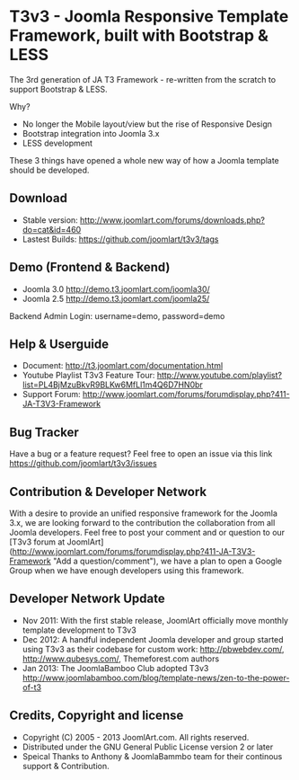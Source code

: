 T3v3 - Joomla Responsive Template Framework, built with Bootstrap & LESS
==============


The 3rd generation of JA T3 Framework - re-written from the scratch to support Bootstrap & LESS.  

Why?
- No longer the Mobile layout/view but the rise of Responsive Design
- Bootstrap integration into Joomla 3.x 
- LESS development 

These 3 things have opened a whole new way of how a Joomla template should be developed. 

Download 
--------
- Stable version: http://www.joomlart.com/forums/downloads.php?do=cat&id=460
- Lastest Builds: https://github.com/joomlart/t3v3/tags 


Demo (Frontend & Backend)
--------
- Joomla 3.0 http://demo.t3.joomlart.com/joomla30/
- Joomla 2.5 http://demo.t3.joomlart.com/joomla25/

Backend Admin Login: username=demo, password=demo

Help & Userguide
------------
- Document: http://t3.joomlart.com/documentation.html
- Youtube Playlist T3v3 Feature Tour: http://www.youtube.com/playlist?list=PL4BjMzuBkvR9BLKw6MfLl1m4Q6D7HN0br
- Support Forum: http://www.joomlart.com/forums/forumdisplay.php?411-JA-T3V3-Framework



Bug Tracker
------------
Have a bug or a feature request? Feel free to open an issue via this link https://github.com/joomlart/t3v3/issues

Contribution & Developer Network
----------
With a desire to provide an unified responsive framework for the Joomla 3.x, we are looking forward to the contribution the collaboration from all 
Joomla developers. Feel free to post your comment and or question to our [T3v3 forum at JoomlArt] (http://www.joomlart.com/forums/forumdisplay.php?411-JA-T3V3-Framework "Add a question/comment"), we have a plan to open a Google Group when we have enough developers using this framework.

Developer Network Update
----------
- Nov 2011: With the first stable release, JoomlArt officially move monthly template development to T3v3 
- Dec 2012: A handful independent Joomla developer and group started using T3v3 as their codebase for custom work: http://pbwebdev.com/, http://www.qubesys.com/, Themeforest.com authors
- Jan 2013: The JoomlaBamboo Club adopted T3v3 http://www.joomlabamboo.com/blog/template-news/zen-to-the-power-of-t3

Credits, Copyright and license
----------
  * Copyright (C) 2005 - 2013 JoomlArt.com. All rights reserved.
  * Distributed under the GNU General Public License version 2 or later
  * Speical Thanks to Anthony & JoomlaBammbo team for their continous support & Contribution. 
